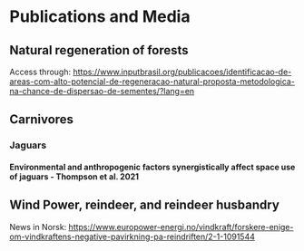 # Publications and Media

## Natural regeneration of forests

Access through: https://www.inputbrasil.org/publicacoes/identificacao-de-areas-com-alto-potencial-de-regeneracao-natural-proposta-metodologica-na-chance-de-dispersao-de-sementes/?lang=en


## Carnivores

### Jaguars

#### Environmental and anthropogenic factors synergistically affect space use of jaguars - Thompson et al. 2021


## Wind Power, reindeer, and reindeer husbandry
News in Norsk: https://www.europower-energi.no/vindkraft/forskere-enige-om-vindkraftens-negative-pavirkning-pa-reindriften/2-1-1091544
